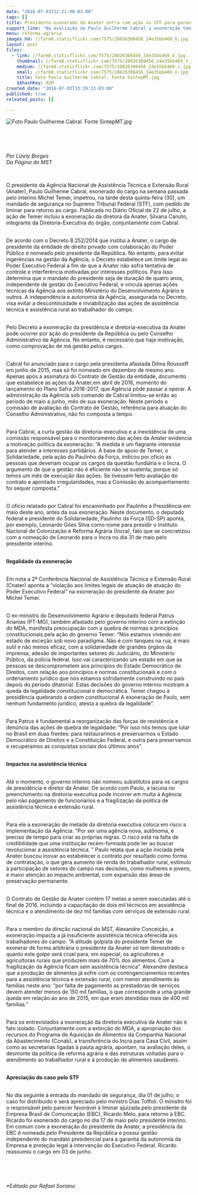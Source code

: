 ```yaml
---
date: "2016-07-03T12:21:00-03:00"
tags: []
title: Presidente exonerado da Anater entra com ação no STF para garantia do mandato
support_line: "Na avaliação de Paulo Guilherme Cabral a exoneração tem motivos exclusivamente políticos já que Anater, agência autônoma, iniciou as ações em maio e a Comissão que avalia as ações da gestão não foi composta."
menu: reforma agrária
images_hd: //farm8.staticflickr.com/7575/28026308456_24e35bb469_b.jpg
layout: post
files:
  - link: //farm8.staticflickr.com/7575/28026308456_24e35bb469_b.jpg
    thumbnail: //farm8.staticflickr.com/7575/28026308456_24e35bb469_t.jpg
    medium: //farm8.staticflickr.com/7575/28026308456_24e35bb469_z.jpg
    small: //farm8.staticflickr.com/7575/28026308456_24e35bb469_n.jpg
    title: Foto Paulo Guilherme Cabral. Fonte SintepMT.jpg
    $$hashKey: 02M
created_date: "2016-07-03T13:29:33-03:00"
published: true
releated_posts: []

---
```

<p><img alt="Foto Paulo Guilherme Cabral. Fonte SintepMT.jpg" src="//farm8.staticflickr.com/7575/28026308456_24e35bb469_b.jpg" /></p>

<p>&nbsp;</p>

<p>&nbsp;</p>

<p><em>Por Lizely Borges<br />
Da P&aacute;gina do MST</em></p>

<p>&nbsp;</p>

<p>O presidente da Ag&ecirc;ncia Nacional de Assist&ecirc;ncia T&eacute;cnica e Extens&atilde;o Rural (Anater), Paulo Guilherme Cabral, exonerado do cargo na semana passada pelo interino Michel Temer, impetrou, na tarde desta quinta-feira (30), um mandado de seguran&ccedil;a no Supremo Tribunal Federal (STF), com pedido de liminar para retorno ao cargo. Publicada no Di&aacute;rio Oficial de 22 de julho, a a&ccedil;&atilde;o de Temer incluiu a exonera&ccedil;&atilde;o da diretora da Anater, Silvana Canuto, integrante da Diretoria-Executiva do &oacute;rg&atilde;o, conjuntamente com Cabral.</p>

<p><br />
De acordo com o Decreto 8.252/2014 que institui a Anater, o cargo de presidente da entidade de direito privado com colabora&ccedil;&atilde;o do Poder P&uacute;blico &eacute; nomeado pelo presidente da Rep&uacute;blica. No entanto, para evitar inger&ecirc;ncias na gest&atilde;o da Ag&ecirc;ncia, o Decreto estabelece um limite legal ao Poder Executivo Federal a fim de que a Anater n&atilde;o sofra tentativa de controle e interfer&ecirc;ncia motivadas por interesses pol&iacute;ticos. Para isso determina que o mandato do presidente seja de dura&ccedil;&atilde;o de quatro anos, independente de gest&atilde;o do Executivo Federal, e vincula apenas a&ccedil;&otilde;es t&eacute;cnicas da Ag&ecirc;ncia aos extinto Minist&eacute;rio do Desenvolvimento Agr&aacute;rio e outros. A independ&ecirc;ncia e autonomia da Ag&ecirc;ncia, assegurada no Decreto, visa evitar a descontinuidade e inviabiliza&ccedil;&atilde;o das a&ccedil;&otilde;es de assist&ecirc;ncia t&eacute;cnica e assist&ecirc;ncia rural ao trabalhador do campo.</p>

<p><br />
Pelo Decreto a exonera&ccedil;&atilde;o da presid&ecirc;ncia e diretoria-executiva da Anater pode ocorrer por a&ccedil;&atilde;o do presidente da Rep&uacute;blica ou pelo Conselho Administrativo da Ag&ecirc;ncia. No entanto, &eacute; necess&aacute;rio que haja motiva&ccedil;&atilde;o, como comprova&ccedil;&atilde;o de m&aacute; gest&atilde;o pelos cargos.</p>

<p><br />
Cabral foi anunciado para o cargo pela presidenta afastada Dilma Rousseff em junho de 2015, mas s&oacute; foi nomeado em dezembro de mesmo ano. Apenas ap&oacute;s a assinatura do Contrato de Gest&atilde;o da entidade, documento que estabelece as a&ccedil;&otilde;es da Anater,em abril de 2016, momento do lan&ccedil;amento do Plano Safra 2016-2017, que Ag&ecirc;ncia p&ocirc;de passar a operar. A administra&ccedil;&atilde;o da Ag&ecirc;ncia sob comando de Cabral limitou-se ent&atilde;o ao per&iacute;odo de maio a junho, m&ecirc;s de sua exonera&ccedil;&atilde;o. Neste per&iacute;odo a comiss&atilde;o de avalia&ccedil;&atilde;o do Contrato de Gest&atilde;o, refer&ecirc;ncia para atua&ccedil;&atilde;o do Conselho Administrativo, n&atilde;o foi composta a tempo.</p>

<p><br />
Para Cabral, a curta gest&atilde;o da diretoria-executiva e a inexist&ecirc;ncia de uma comiss&atilde;o respons&aacute;vel para o monitoramento das a&ccedil;&otilde;es da Anater evidencia a motiva&ccedil;&atilde;o pol&iacute;tica da exonera&ccedil;&atilde;o: &ldquo;A medida &eacute; um flagrante interesse para atender a interesses partid&aacute;rios. A base de apoio de Temer, o Solidariedade, pela a&ccedil;&atilde;o do Paulinho da For&ccedil;a, indicou por of&iacute;cio as pessoas que deveriam ocupar os cargos da quest&atilde;o fundi&aacute;ria e o Incra. O argumento de que a gest&atilde;o n&atilde;o &eacute; eficiente n&atilde;o se sustenta, porque s&oacute; temos um m&ecirc;s de execu&ccedil;&atilde;o das a&ccedil;&otilde;es. Se tivessem feito avalia&ccedil;&atilde;o do contrato e apontado irregularidades, mas a Comiss&atilde;o de acompanhamento foi sequer composta.&rdquo;</p>

<p><br />
O oficio relatado por Cabral foi encaminhado por Paulinho &agrave; Presid&ecirc;ncia em maio deste ano, antes da sua exonera&ccedil;&atilde;o. Neste documento, o deputado federal e presidente do Solidariedade, Paulinho da For&ccedil;a (SD-SP) aponta, por exemplo, Leonardo G&oacute;es Silva como nome para presidir o Instituto Nacional de Coloniza&ccedil;&atilde;o e Reforma Agr&aacute;ria (Incra), fato que se concretizou com a nomea&ccedil;&atilde;o de Leonardo para o Incra no dia 31 de maio pelo presidente interino.</p>

<p><br />
<strong>Ilegalidade da exonera&ccedil;&atilde;o</strong></p>

<p><br />
Em nota a 2&ordf; Confer&ecirc;ncia Nacional de Assist&ecirc;ncia T&eacute;cnica e Extens&atilde;o Rural (Cnater) aponta a &ldquo;viola&ccedil;&atilde;o aos limites legais de atua&ccedil;&atilde;o de atua&ccedil;&atilde;o do Poder Executivo Federal&rdquo; na exonera&ccedil;&atilde;o do presidente da Anater por Michel Temer.</p>

<p><br />
O ex-ministro do Desenvolvimento Agr&aacute;rio e deputado federal Patrus Ananias (PT-MG), tamb&eacute;m afastado pelo governo interino com a extin&ccedil;&atilde;o do MDA, manifesta preocupa&ccedil;&atilde;o com a quebra de normas e princ&iacute;pios constitucionais pela a&ccedil;&atilde;o do governo Temer: &ldquo;N&oacute;s estamos vivendo em estado de exce&ccedil;&atilde;o sob novo paradigma. N&atilde;o &eacute; com tanques na rua, &eacute; mais sutil e n&atilde;o menos eficaz, com a solidariedade de grandes &oacute;rg&atilde;os da imprensa, ades&atilde;o de importantes setores do Judici&aacute;rio, do Minist&eacute;rio P&uacute;blico, da pol&iacute;cia federal. Isso vai caracterizando um estado em que as pessoas se descomprometem aos princ&iacute;pios do Estado Democr&aacute;tico de Direitos, com rela&ccedil;&atilde;o aos princ&iacute;pios e normas constitucionais e com o ordenamento jur&iacute;dico que n&oacute;s estamos sofridamente construindo no pa&iacute;s depois do per&iacute;odo ditatorial. Estas decis&otilde;es do governo interino mostram a queda da legalidade constitucional e democr&aacute;tica. Temer chegou &agrave; presid&ecirc;ncia quebrando a ordem constitucional A exonera&ccedil;&atilde;o de Paulo, sem nenhum fundamento jur&iacute;dico, atesta a quebra da legalidade&rdquo;.</p>

<p><br />
Para Patrus &eacute; fundamental a reorganiza&ccedil;&atilde;o das for&ccedil;as de resist&ecirc;ncia e den&uacute;ncia das a&ccedil;&otilde;es de quebra de legalidade: &ldquo;Por isso n&oacute;s temos que lutar no Brasil em duas frentes: para restaurarmos e preservarmos o Estado Democr&aacute;tico de Direitos e a Constitui&ccedil;&atilde;o Federal, e outra para preservamos e recuperamos as conquistas sociais dos &uacute;ltimos anos&rdquo;.</p>

<p><br />
<strong>Impactos na assist&ecirc;ncia t&eacute;cnica</strong></p>

<p><br />
At&eacute; o momento, o governo interino n&atilde;o nomeou substitutos para os cargos de presid&ecirc;ncia e diretor da Anater. De acordo com Paulo, a lacuna no preenchimento na diretoria-executiva pode incorrer em multa &agrave; Ag&ecirc;ncia pelo n&atilde;o pagamento de funcion&aacute;rios e a fragiliza&ccedil;&atilde;o da pol&iacute;tica de assist&ecirc;ncia t&eacute;cnica e extens&atilde;o rural.</p>

<p><br />
Para ele a exonera&ccedil;&atilde;o de metade da diretoria executiva coloca em risco a implementa&ccedil;&atilde;o da Ag&ecirc;ncia. &ldquo;Por ser uma ag&ecirc;ncia nova, aut&ocirc;noma, &eacute; preciso de tempo para criar as pr&oacute;prias regras. O risco est&aacute; na falta de credibilidade que uma institui&ccedil;&atilde;o rec&eacute;m-formada pode ter ao buscar revolucionar a assist&ecirc;ncia t&eacute;cnica. &rdquo; Paulo relata que a a&ccedil;&atilde;o iniciada pela Anater buscou inovar ao estabelecer o contrato por resultado como forma de contrata&ccedil;&atilde;o, o que gera aumento de renda do trabalhador rural, est&iacute;mulo &agrave; participa&ccedil;&atilde;o de setores do campo nas decis&otilde;es, como mulheres e jovens, e maior aten&ccedil;&atilde;o ao impacto ambiental, com expans&atilde;o das &aacute;reas de preserva&ccedil;&atilde;o permanente.</p>

<p><br />
O Contrato de Gest&atilde;o da Anater cont&eacute;m 17 metas a serem executadas at&eacute; o final de 2016, incluindo a capacita&ccedil;&atilde;o de dois mil t&eacute;cnicos em assist&ecirc;ncia t&eacute;cnica e o atendimento de dez mil fam&iacute;lias com servi&ccedil;os de extens&atilde;o rural.</p>

<p><br />
Para o membro da dire&ccedil;&atilde;o nacional do MST, Alexandre Concei&ccedil;&atilde;o, a exonera&ccedil;&atilde;o impacta a j&aacute; insuficiente assist&ecirc;ncia t&eacute;cnica oferecida aos trabalhadores do campo. &ldquo;A atitude golpista do presidente Temer de exonerar de forma arbitr&aacute;ria o presidente da Anater s&oacute; tem demostrado o quanto este golpe ser&aacute; cruel para, em especial, os agricultores e agricultoras rurais que produzem mais de 70% dos alimentos. Com a fragiliza&ccedil;&atilde;o da Ag&ecirc;ncia ficam sem assist&ecirc;ncia t&eacute;cnica&rdquo;. Alexandre destaca que a produ&ccedil;&atilde;o de alimentos j&aacute; sofre com os contingenciamentos recentes para a assist&ecirc;ncia t&eacute;cnica e extens&atilde;o rural, com menor atendimento &agrave;s fam&iacute;lias neste ano: &ldquo;por falta de pagamento as prestadoras de servi&ccedil;os devem atender menos de 150 mil fam&iacute;lias, o que corresponde a uma grande queda em rela&ccedil;&atilde;o ao ano de 2015, em que eram atendidas mais de 400 mil fam&iacute;lias.&rdquo;</p>

<p><br />
Para os entrevistados a exonera&ccedil;&atilde;o da diretoria executiva da Anater n&atilde;o &eacute; fato isolado. Conjuntamente com a extin&ccedil;&atilde;o do MDA, a apropria&ccedil;&atilde;o dos recursos do Programa de Aquisi&ccedil;&atilde;o de Alimentos da Companhia Nacional da Abastecimento (Conab), a transfer&ecirc;ncia do Incra para Casa Civil, assim como as secretarias ligadas &agrave; pauta agr&aacute;ria, apontam, na avalia&ccedil;&atilde;o deles, o desmonte da pol&iacute;tica de reforma agr&aacute;ria e das estruturas voltadas para o atendimento ao trabalhador rural e &agrave; produ&ccedil;&atilde;o de alimentos saud&aacute;veis.</p>

<p><br />
<strong>Aprecia&ccedil;&atilde;o do caso pelo STF</strong></p>

<p><br />
No dia seguinte &agrave; entrada do mandado de seguran&ccedil;a, dia 01 de julho, o caso foi distribu&iacute;do e ser&aacute; apreciado pelo ministro Dias Toffoli. O ministro foi o respons&aacute;vel pelo parecer favor&aacute;vel &agrave; liminar ajuizada pelo presidente da Empresa Brasil de Comunica&ccedil;&atilde;o (EBC), Ricardo Melo, para retorno &agrave; EBC. Ricardo foi exonerado do cargo no dia 17 de maio pelo presidente interino. Em comum com a exonera&ccedil;&atilde;o do presidente da Anater, a presid&ecirc;ncia da EBC &eacute; nomeada pelo Presidente da Rep&uacute;blica e possui gest&atilde;o independente do mandato presidencial para a garantia da autonomia da Empresa e prote&ccedil;&atilde;o legal &agrave; interven&ccedil;&atilde;o do Executivo Federal. Ricardo reassumiu o cargo em 03 de junho.</p>

<p>&nbsp;</p>

<p>&nbsp;</p>

<p><em>*Editado por Rafael Soriano</em></p>
